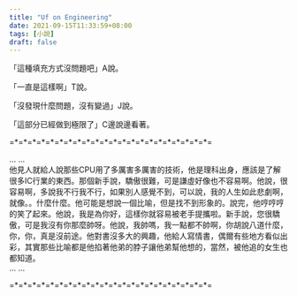```yaml
---
title: "Uf on Engineering"
date: 2021-09-15T11:33:59+08:00
tags: [小說]
draft: false
---
```


「這種填充方式沒問題吧」A說。

「一直是這樣啊」T說。

「沒發現什麼問題，沒有變過」J說。

「這部分已經做到極限了」C邊說邊看著。

=\*=\*=\*=\*=\*=\*=\*=\*=\*=\*=\*=\*=\*=\*=\*=\*=\*=\*=\*=\*=\*=\*=

… …  
他見人就給人說那些CPU用了多厲害多厲害的技術，他是理科出身，應該是了解很多IC行業的東西。那個新手說，驕傲很難，可是謙虛好像也不容易啊。他說，很容易啊，多說我不行我不行，如果別人感覺不到，可以說，我的人生如此悲劇啊，就像。。什麼什麼。他可能是想說一個比喻，但是找不到形象的。說完，他哼哼哼的笑了起來。他說，我是為你好，這樣你就容易被老手提攜啦。新手說，您很驕傲，可是我沒有你那麼帥呀。他說，我帥嗎，我一點都不帥啊，你胡說八道什麼，你，你，真是沒前途。他對書沒多大的興趣，他給人寫情書，偶爾有些地方看似出彩，其實那些比喻都是他掐著他弟的脖子讓他弟幫他想的，當然，被他追的女生也都知道。  
… …  

=\*=\*=\*=\*=\*=\*=\*=\*=\*=\*=\*=\*=\*=\*=\*=\*=\*=\*=\*=\*=\*=\*=
